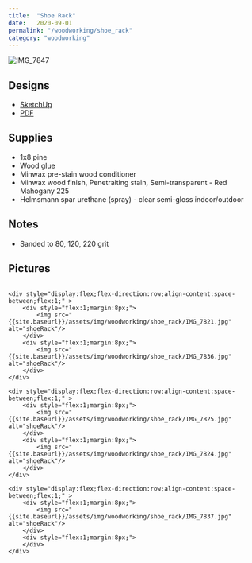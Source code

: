 ```yaml
---
title:  "Shoe Rack"
date:   2020-09-01
permalink: "/woodworking/shoe_rack"
category: "woodworking"
---
```

![IMG_7847]({{site.baseurl}}/assets/img/woodworking/shoe_rack/IMG_7847.jpg)

## Designs
* [SketchUp]({{site.baseurl}}/assets/files/woodworking/shoeRack.skp)
* [PDF]({{site.baseurl}}/assets/files/woodworking/shoeRack.pdf)

## Supplies
* 1x8 pine
* Wood glue
* Minwax pre-stain wood conditioner
* Minwax wood finish, Penetraiting stain, Semi-transparent - Red Mahogany 225
* Helmsmann spar urethane (spray) - clear semi-gloss indoor/outdoor

## Notes
* Sanded to 80, 120, 220 grit

## Pictures

<div style="display:flex;flex-direction:column;align-content:space-between;" >

	<div style="display:flex;flex-direction:row;align-content:space-between;flex:1;" >
		<div style="flex:1;margin:8px;">
			<img src="{{site.baseurl}}/assets/img/woodworking/shoe_rack/IMG_7821.jpg" alt="shoeRack"/>
		</div>
		<div style="flex:1;margin:8px;">
			<img src="{{site.baseurl}}/assets/img/woodworking/shoe_rack/IMG_7836.jpg" alt="shoeRack"/>
		</div>
	</div>

	<div style="display:flex;flex-direction:row;align-content:space-between;flex:1;" >
		<div style="flex:1;margin:8px;">
			<img src="{{site.baseurl}}/assets/img/woodworking/shoe_rack/IMG_7825.jpg" alt="shoeRack"/>
		</div>
		<div style="flex:1;margin:8px;">
			<img src="{{site.baseurl}}/assets/img/woodworking/shoe_rack/IMG_7824.jpg" alt="shoeRack"/>
		</div>
	</div>
	
	<div style="display:flex;flex-direction:row;align-content:space-between;flex:1;" >
		<div style="flex:1;margin:8px;">
			<img src="{{site.baseurl}}/assets/img/woodworking/shoe_rack/IMG_7837.jpg" alt="shoeRack"/>
		</div>
		<div style="flex:1;margin:8px;">
		</div>
	</div>

</div>